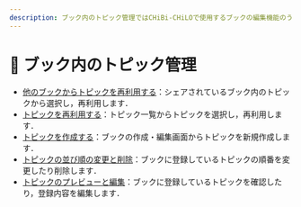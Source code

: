 ```yaml
---
description: ブック内のトピック管理ではCHiBi-CHiLOで使用するブックの編集機能のうち，必須でない機能の設定について解説しています．
---
```


# 🔹 ブック内のトピック管理

* [他のブックからトピックを再利用する](reuse-book.md)：シェアされているブック内のトピックから選択し，再利用します．
* [トピックを再利用する](reuse-topic.md)：トピック一覧からトピックを選択し，再利用します．
* [トピックを作成する](create-topic.md)：ブックの作成・編集画面からトピックを新規作成します．
* [トピックの並び順の変更と削除](topic-order.md)：ブックに登録しているトピックの順番を変更したり削除します．
* [トピックのプレビューと編集](topic-edit.md)：ブックに登録しているトピックを確認したり，登録内容を編集します．
